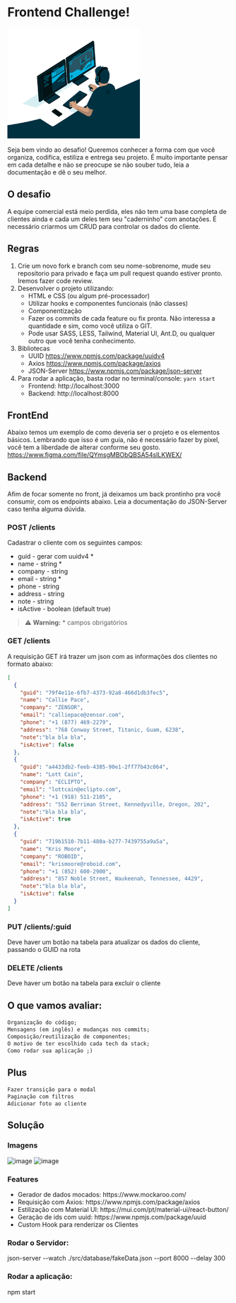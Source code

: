 # Frontend Challenge!
<img src="https://github.com/GustavoRochaSantos/GustavoRochaSantos/blob/main/developer.gif" width="300" height="250">

Seja bem vindo ao desafio! Queremos conhecer a forma com que você organiza, codifica, estiliza e entrega seu projeto. É muito importante pensar em cada detalhe e não se preocupe se não souber tudo, leia a documentação e dê o seu melhor.

## O desafio
A equipe comercial está meio perdida, eles não tem uma base completa de clientes ainda e cada um deles tem seu "caderninho" com anotações. É necessário criarmos um CRUD para controlar os dados do cliente.

## Regras
1. Crie um novo fork e branch com seu nome-sobrenome, mude seu repositorio para privado e faça um pull request quando estiver pronto. Iremos fazer code review.
2. Desenvolver o projeto utilizando:
    - HTML e CSS (ou algum pré-processador)
    - Utilizar hooks e componentes funcionais (não classes)
    - Componentização
    - Fazer os commits de cada feature ou fix pronta. Não interessa a quantidade e sim, como você utiliza o GIT.
    - Pode usar SASS, LESS, Tailwind, Material UI, Ant.D, ou qualquer outro que você tenha conhecimento.
3. Bibliotecas
    - UUID https://www.npmjs.com/package/uuidv4
    - Axios https://www.npmjs.com/package/axios
    - JSON-Server https://www.npmjs.com/package/json-server
4. Para rodar a aplicação, basta rodar no terminal/console: ```yarn start```
    - Frontend: http://localhost:3000  
    - Backend: http://localhost:8000
## FrontEnd
Abaixo temos um exemplo de como deveria ser o projeto e os elementos básicos. Lembrando que isso é um guia, não é necessário fazer by pixel, você tem a liberdade de alterar conforme seu gosto.
https://www.figma.com/file/QYmsgMBObQBSA54sILKWEX/

## Backend
Afim de focar somente no front, já deixamos um back prontinho pra você consumir, com os endpoints abaixo. Leia a documentação do JSON-Server caso tenha alguma dúvida.

### POST /clients
Cadastrar o cliente com os seguintes campos:
- guid - gerar com uuidv4 *
- name - string * 
- company - string
- email - string *
- phone - string
- address - string
- note - string
- isActive - boolean (default true)

> :warning: **Warning:** \* campos obrigatórios

### GET /clients
A requisição GET irá trazer um json com as informações dos clientes no formato abaixo: 
```json
[
  {
    "guid": "79f4e11e-6fb7-4373-92a8-466d1db3fec5",
    "name": "Callie Pace",
    "company": "ZENSOR",
    "email": "calliepace@zensor.com",
    "phone": "+1 (877) 469-2279",
    "address": "768 Conway Street, Titanic, Guam, 6238",
    "note":"bla bla bla",
    "isActive": false
  },
  {
    "guid": "a4433db2-feeb-4385-90e1-2ff77b43c064",
    "name": "Lott Cain",
    "company": "ECLIPTO",
    "email": "lottcain@eclipto.com",
    "phone": "+1 (918) 511-2105",
    "address": "552 Berriman Street, Kennedyville, Oregon, 202",
    "note":"bla bla bla",
    "isActive": true
  },
  {
    "guid": "719b1510-7b11-480a-b277-7439755a9a5a",
    "name": "Kris Moore",
    "company": "ROBOID",
    "email": "krismoore@roboid.com",
    "phone": "+1 (852) 600-2900",
    "address": "857 Noble Street, Waukeenah, Tennessee, 4429",
    "note":"bla bla bla",
    "isActive": false
  }
]
```

### PUT /clients/:guid
Deve haver um botão na tabela para atualizar os dados do cliente, passando o GUID na rota

### DELETE /clients
Deve haver um botão na tabela para excluir o cliente

## O que vamos avaliar:
    Organização do código;
    Mensagens (em inglês) e mudanças nos commits;
    Composição/reutilização de componentes;
    O motivo de ter escolhido cada tech da stack;
    Como rodar sua aplicação ;)

## Plus
    Fazer transição para o modal
    Paginação com filtros
    Adicionar foto ao cliente

## Solução
### Imagens
![image](https://user-images.githubusercontent.com/70452464/172053185-731b977e-bc06-48cc-9d51-cdd35192e5f0.png)
![image](https://user-images.githubusercontent.com/70452464/172053210-1ccb31bd-267a-4a3a-a697-41bd1a296f1b.png)

### Features
<ul>
    <li>Gerador de dados mocados: https://www.mockaroo.com/</li>
    <li>Requisição com Axios: https://www.npmjs.com/package/axios</li>
    <li>Estilização com Material UI: https://mui.com/pt/material-ui/react-button/</li>
    <li>Geração de ids com uuid: https://www.npmjs.com/package/uuid</li>
    <li>Custom Hook para renderizar os Clientes</li>
</ul>

### Rodar o Servidor: 
json-server --watch ./src/database/fakeData.json --port 8000 --delay 300

### Rodar a aplicação:
npm start







